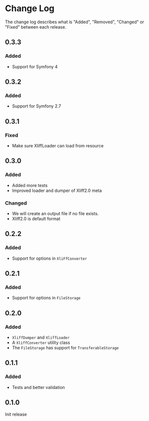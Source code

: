 # Change Log

The change log describes what is "Added", "Removed", "Changed" or "Fixed" between each release. 

## 0.3.3

### Added

- Support for Symfony 4

## 0.3.2

### Added

- Support for Symfony 2.7

## 0.3.1

### Fixed

- Make sure XliffLoader can load from resource

## 0.3.0

### Added

- Added more tests
- Improved loader and dumper of Xliff2.0 meta 

### Changed

- We will create an output file if no file exists. 
- Xliff2.0 is default format

## 0.2.2

### Added

- Support for options in `XliFfConverter`

## 0.2.1

### Added

- Support for options in `FileStorage`

## 0.2.0

### Added

- `XliffDumper` and `XliffLoader`
- A `XliffConverter` utility class
- The `FileStorage` has support for `TransferableStorage`

## 0.1.1

### Added

- Tests and better validation

## 0.1.0

Init release


